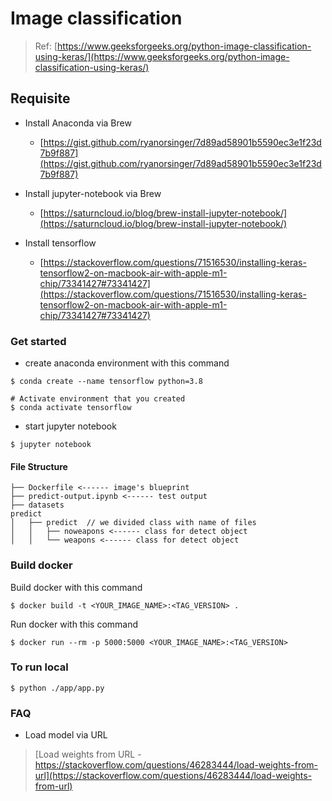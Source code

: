# Image classification
> Ref: [https://www.geeksforgeeks.org/python-image-classification-using-keras/](https://www.geeksforgeeks.org/python-image-classification-using-keras/)

## Requisite
- Install Anaconda via Brew
  - [https://gist.github.com/ryanorsinger/7d89ad58901b5590ec3e1f23d7b9f887](https://gist.github.com/ryanorsinger/7d89ad58901b5590ec3e1f23d7b9f887)

- Install jupyter-notebook via Brew
  - [https://saturncloud.io/blog/brew-install-jupyter-notebook/](https://saturncloud.io/blog/brew-install-jupyter-notebook/)

- Install tensorflow
  - [https://stackoverflow.com/questions/71516530/installing-keras-tensorflow2-on-macbook-air-with-apple-m1-chip/73341427#73341427](https://stackoverflow.com/questions/71516530/installing-keras-tensorflow2-on-macbook-air-with-apple-m1-chip/73341427#73341427)


### Get started
- create anaconda environment with this command
```
$ conda create --name tensorflow python=3.8

# Activate environment that you created
$ conda activate tensorflow
```

- start jupyter notebook
```
$ jupyter notebook
```

#### File Structure
```
├── Dockerfile <------ image's blueprint
├── predict-output.ipynb <------ test output
├── datasets
predict
│   ├── predict  // we divided class with name of files
│   │   ├── noweapons <------ class for detect object
│   │   └── weapons <------ class for detect object
```

### Build docker
Build docker with this command
```
$ docker build -t <YOUR_IMAGE_NAME>:<TAG_VERSION> .
```

Run docker with this command
```
$ docker run --rm -p 5000:5000 <YOUR_IMAGE_NAME>:<TAG_VERSION>
```

### To run local
```
$ python ./app/app.py
```

### FAQ
- Load model via URL
> [Load weights from URL - https://stackoverflow.com/questions/46283444/load-weights-from-url](https://stackoverflow.com/questions/46283444/load-weights-from-url)



